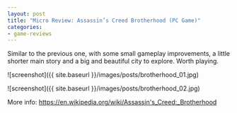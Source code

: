 ```yaml
---
layout: post
title: "Micro Review: Assassin’s Creed Brotherhood (PC Game)"
categories:
- game-reviews
---
```


Similar to the previous one, with some small gameplay improvements, a little shorter main story and a big and beautiful city to explore. Worth playing.


![screenshot]({{ site.baseurl }}/images/posts/brotherhood_01.jpg)

![screenshot]({{ site.baseurl }}/images/posts/brotherhood_02.jpg)

<p>More info: <a href="https://en.wikipedia.org/wiki/Assassin's_Creed:_Brotherhood">https://en.wikipedia.org/wiki/Assassin's_Creed:_Brotherhood</a><p>

